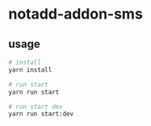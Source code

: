 # notadd-addon-sms

## usage

```bash
# install
yarn install

# run start
yarn run start

# run start dev
yarn run start:dev